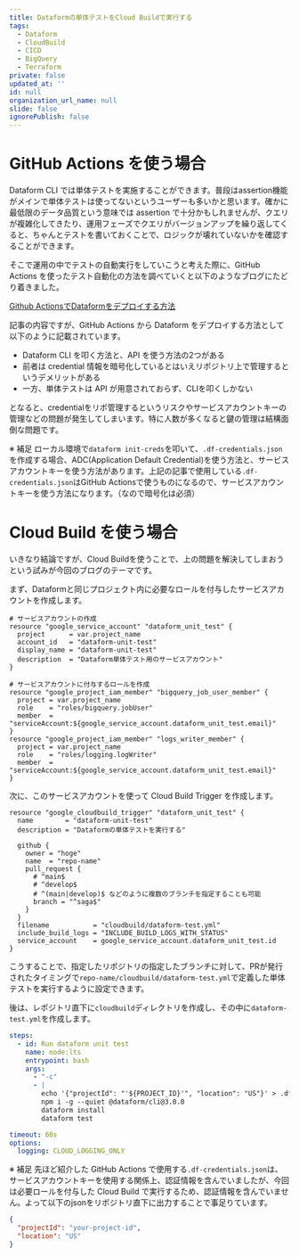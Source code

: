 ```yaml
---
title: Dataformの単体テストをCloud Buildで実行する
tags:
  - Dataform
  - CloudBuild
  - CICD
  - BigQuery
  - Terraform
private: false
updated_at: ''
id: null
organization_url_name: null
slide: false
ignorePublish: false
---
```


# GitHub Actions を使う場合

Dataform CLI では単体テストを実施することができます。普段はassertion機能がメインで単体テストは使ってないというユーザーも多いかと思います。確かに最低限のデータ品質という意味では assertion で十分かもしれませんが、クエリが複雑化してきたり、運用フェーズでクエリがバージョンアップを繰り返してくると、ちゃんとテストを書いておくことで、ロジックが壊れていないかを確認することができます。

そこで運用の中でテストの自動実行をしていこうと考えた際に、GitHub Actions を使ったテスト自動化の方法を調べていくと以下のようなブログにたどり着きました。

[Github ActionsでDataformをデプロイする方法](https://qiita.com/leemunhui/items/d2a9f060341113b00c07)

記事の内容ですが、GitHub Actions から Dataform をデプロイする方法として以下のように記載されています。

- Dataform CLI を叩く方法と、API を使う方法の2つがある
- 前者は credential 情報を暗号化しているとはいえリポジトリ上で管理するというデメリットがある
- 一方、単体テストは API が用意されておらず、CLIを叩くしかない

となると、credentialをリポ管理するというリスクやサービスアカウントキーの管理などの問題が発生してしまいます。特に人数が多くなると鍵の管理は結構面倒な問題です。

※ 補足
ローカル環境で`dataform init-creds`を叩いて、`.df-credentials.json`を作成する場合、ADC(Application Default Credential)を使う方法と、サービスアカウントキーを使う方法があります。上記の記事で使用している`.df-credentials.json`はGitHub Actionsで使うものになるので、サービスアカウントキーを使う方法になります。（なので暗号化は必須）

# Cloud Build を使う場合

いきなり結論ですが、Cloud Buildを使うことで、上の問題を解決してしまおうという試みが今回のブログのテーマです。

まず、Dataformと同じプロジェクト内に必要なロールを付与したサービスアカウントを作成します。

```hcl
# サービスアカウントの作成
resource "google_service_account" "dataform_unit_test" {
  project      = var.project_name
  account_id   = "dataform-unit-test"
  display_name = "dataform-unit-test"
  description  = "Dataform単体テスト用のサービスアカウント"
}

# サービスアカウントに付与するロールを作成
resource "google_project_iam_member" "bigquery_job_user_member" {
  project = var.project_name
  role    = "roles/bigquery.jobUser"
  member  = "serviceAccount:${google_service_account.dataform_unit_test.email}"
}
resource "google_project_iam_member" "logs_writer_member" {
  project = var.project_name
  role    = "roles/logging.logWriter"
  member  = "serviceAccount:${google_service_account.dataform_unit_test.email}"
}
```

次に、このサービスアカウントを使って Cloud Build Trigger を作成します。

```hcl
resource "google_cloudbuild_trigger" "dataform_unit_test" {
  name        = "dataform-unit-test"
  description = "Dataformの単体テストを実行する"

  github {
    owner = "hoge"
    name  = "repo-name"
    pull_request {
      # ^main$
      # ^develop$
      # ^(main|develop)$ などのように複数のブランチを指定することも可能
      branch = "^saga$"
    }
  }
  filename           = "cloudbuild/dataform-test.yml"
  include_build_logs = "INCLUDE_BUILD_LOGS_WITH_STATUS"
  service_account    = google_service_account.dataform_unit_test.id
}
```

こうすることで、指定したリポジトリの指定したブランチに対して、PRが発行されたタイミングで`repo-name/cloudbuild/dataform-test.yml`で定義した単体テストを実行するように設定できます。

後は、レポジトリ直下に`cloudbuild`ディレクトリを作成し、その中に`dataform-test.yml`を作成します。

```yaml
steps:
  - id: Run dataform unit test
    name: node:lts
    entrypoint: bash
    args:
      - "-c"
      - |
        echo '{"projectId": "'${PROJECT_ID}'", "location": "US"}' > .df-credentials.json
        npm i -g --quiet @dataform/cli@3.0.0
        dataform install
        dataform test

timeout: 60s
options:
  logging: CLOUD_LOGGING_ONLY
```

※ 補足
先ほど紹介した GitHub Actions で使用する`.df-credentials.json`は、サービスアカウントキーを使用する関係上、認証情報を含んでいましたが、今回は必要ロールを付与した Cloud Build で実行するため、認証情報を含んでいません。よって以下のjsonをリポジトリ直下に出力することで事足りています。

```json
{
  "projectId": "your-project-id",
  "location": "US"
}
```
